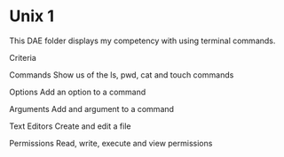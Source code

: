 # Unix 1

This DAE folder displays my competency with using terminal commands.

Criteria

Commands
Show us of the ls, pwd, cat and touch commands

Options
Add an option to a command

Arguments
Add and argument to a command

Text Editors
Create and edit a file

Permissions
Read, write, execute and view permissions